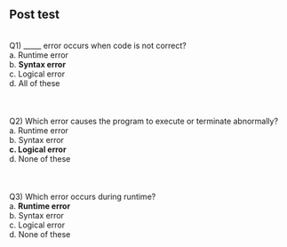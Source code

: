 ## Post test
<br>
Q1) _____ error occurs when code is not correct? <br>
a.	Runtime error<br>
b.	<b>Syntax error</b><br>
c.	Logical error<br>
d.	All of these<br><br>
<br>
<br>
Q2) Which error causes the program to execute or terminate abnormally? <br>
a.	Runtime error<br>
b.	Syntax error<br>
<b>c.	Logical error</b><br>
d.	None of these<br><br>
<br>
<br>
Q3) Which error occurs during runtime? <br>
a. <b>Runtime error</b> <br>
b.	Syntax error<br>
c.	Logical error<br>
d.	None of these<br>
<br>


